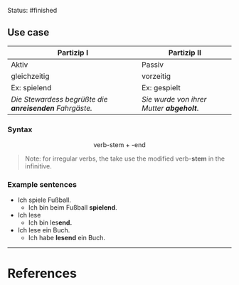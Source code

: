 Status: #finished 
## Use case
| Partizip I | Partizip II | 
| -------- | -------- | 
| Aktiv    | Passiv         | 
| gleichzeitig  | vorzeitig         | 
| Ex: spielend | Ex: gespielt|
|_Die Stewardess begrüßte die **anreisenden** Fahrgäste._|_Sie wurde von ihrer Mutter **abgeholt**_.|
### Syntax
$$\text{verb-stem + -end}$$
> Note:  for irregular verbs, the take use the modified verb-**stem** in the infinitive. 
### Example sentences
- Ich spiele Fußball. 
	- Ich bin beim Fußball **spielend**. 
- Ich lese
	- Ich bin les**end.** 
- Ich lese ein Buch.
	- Ich habe **lesend** ein Buch. 





---
# References
